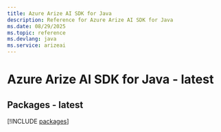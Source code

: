 ```yaml
---
title: Azure Arize AI SDK for Java
description: Reference for Azure Arize AI SDK for Java
ms.date: 08/29/2025
ms.topic: reference
ms.devlang: java
ms.service: arizeai
---
```

# Azure Arize AI SDK for Java - latest
## Packages - latest
[!INCLUDE [packages](arize-ai-index.md)]
